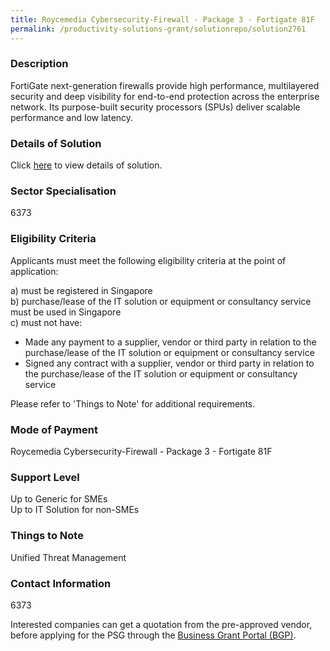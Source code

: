 ```yaml
---
title: Roycemedia Cybersecurity-Firewall - Package 3 - Fortigate 81F
permalink: /productivity-solutions-grant/solutionrepo/solution2761
---
```


### Description

FortiGate next-generation firewalls provide high performance, multilayered security and deep visibility for end-to-end protection across the enterprise network. Its purpose-built security processors (SPUs) deliver scalable performance and low latency.

### Details of Solution

Click <a href='Roycemedia Technologies Pte Ltd' target='_blank' rel='noopener'>here</a> to view details of solution.

### Sector Specialisation

 6373 

### Eligibility Criteria

Applicants must meet the following eligibility criteria at the point of application:

a) must be registered in Singapore <br>
b) purchase/lease of the IT solution or equipment or consultancy service must be used in Singapore <br>
c) must not have:
- Made any payment to a supplier, vendor or third party in relation to the purchase/lease of the IT solution or equipment or consultancy service
- Signed any contract with a supplier, vendor or third party in relation to the purchase/lease of the IT solution or equipment or consultancy service

Please refer to 'Things to Note' for additional requirements.

### Mode of Payment
Roycemedia Cybersecurity-Firewall - Package 3 - Fortigate 81F

### Support Level
Up to Generic for SMEs <br>
Up to IT Solution for non-SMEs

### Things to Note
Unified Threat Management

### Contact Information
6373

Interested companies can get a quotation from the pre-approved vendor, before applying for the PSG through the <a target='_blank' rel='noopener' href='https://www.businessgrants.gov.sg/'>Business Grant Portal (BGP)</a>.

